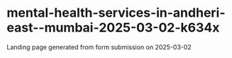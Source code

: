 # mental-health-services-in-andheri-east--mumbai-2025-03-02-k634x
Landing page generated from form submission on 2025-03-02
